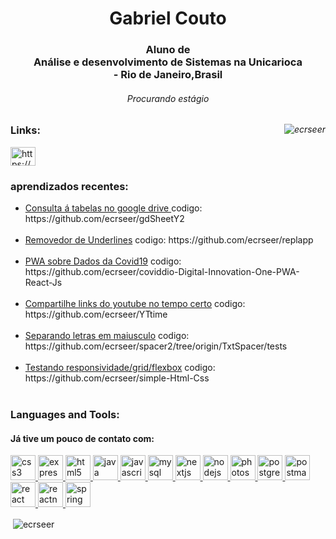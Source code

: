 <h1 align="center">Gabriel Couto</h1>
<h3 align="center">Aluno de <br/>Análise e desenvolvimento de Sistemas na Unicarioca<br/> - Rio de Janeiro,Brasil</h3>
<h6 align="center"> Procurando estágio <h6/>
  <p><img align="right" src="https://github-readme-stats.vercel.app/api/top-langs?username=ecrseer&show_icons=true&locale=en&layout=compact" alt="ecrseer" /></p>
<h3 align="left">Links:</h3>
<p align="left">
<a href="https://www.linkedin.com/in/gabriel-justino-147246169/" target="blank"><img align="center" src="https://cdn.jsdelivr.net/npm/simple-icons@3.0.1/icons/linkedin.svg" alt="https://www.linkedin.com/in/gabriel-justino-147246169/" height="30" width="40" /></a>
</p>
<h3 align="left">aprendizados recentes:</h3>
<p align="left"><ul>
  <li><a href="https://gd-sheet-y2.vercel.app/" />Consulta á tabelas no google drive </a> codigo: https://github.com/ecrseer/gdSheetY2 </li><br/>
<li><a href="https://ecrseer.github.io/replapp/" />Removedor de Underlines</a> codigo: https://github.com/ecrseer/replapp </li><br/>
<li><a href="https://covid-info-br.netlify.app" />PWA sobre Dados da Covid19</a> codigo: https://github.com/ecrseer/coviddio-Digital-Innovation-One-PWA-React-Js</li><br/>
<li><a href="https://yt-clockshare.netlify.app/" />Compartilhe links do youtube no tempo certo</a> codigo: https://github.com/ecrseer/YTtime</li><br/>
<li><a href="https://ecrseer.github.io/spacer2" />Separando letras em maiusculo</a> codigo: https://github.com/ecrseer/spacer2/tree/origin/TxtSpacer/tests</li><br/>
<li><a href="https://ecrseer.github.io/simple-Html-Css/" />Testando responsividade/grid/flexbox</a> codigo: https://github.com/ecrseer/simple-Html-Css</li><br/>
</ul>
</p>
<h3 align="left">Languages and Tools:</h3>
<h4> Já tive um pouco de contato com: </h4>
<p align="left"> <a href="https://www.w3schools.com/css/" target="_blank"> <img src="https://devicons.github.io/devicon/devicon.git/icons/css3/css3-original-wordmark.svg" alt="css3" width="40" height="40"/> </a> <a href="https://expressjs.com" target="_blank"> <img src="https://devicons.github.io/devicon/devicon.git/icons/express/express-original-wordmark.svg" alt="express" width="40" height="40"/> </a> <a href="https://www.w3.org/html/" target="_blank"> <img src="https://devicons.github.io/devicon/devicon.git/icons/html5/html5-original-wordmark.svg" alt="html5" width="40" height="40"/> </a> <a href="https://www.java.com" target="_blank"> <img src="https://devicons.github.io/devicon/devicon.git/icons/java/java-original-wordmark.svg" alt="java" width="40" height="40"/> </a> <a href="https://developer.mozilla.org/en-US/docs/Web/JavaScript" target="_blank"> <img src="https://devicons.github.io/devicon/devicon.git/icons/javascript/javascript-original.svg" alt="javascript" width="40" height="40"/> </a> <a href="https://www.mysql.com/" target="_blank"> <img src="https://devicons.github.io/devicon/devicon.git/icons/mysql/mysql-original-wordmark.svg" alt="mysql" width="40" height="40"/> </a> <a href="https://nextjs.org/" target="_blank"> <img src="https://cdn.worldvectorlogo.com/logos/nextjs-3.svg" alt="nextjs" width="40" height="40"/> </a> <a href="https://nodejs.org" target="_blank"> <img src="https://devicons.github.io/devicon/devicon.git/icons/nodejs/nodejs-original-wordmark.svg" alt="nodejs" width="40" height="40"/> </a> <a href="https://www.photoshop.com/en" target="_blank"> <img src="https://devicons.github.io/devicon/devicon.git/icons/photoshop/photoshop-plain.svg" alt="photoshop" width="40" height="40"/> </a> <a href="https://www.postgresql.org" target="_blank"> <img src="https://devicons.github.io/devicon/devicon.git/icons/postgresql/postgresql-original-wordmark.svg" alt="postgresql" width="40" height="40"/> </a> <a href="https://postman.com" target="_blank"> <img src="https://www.vectorlogo.zone/logos/getpostman/getpostman-icon.svg" alt="postman" width="40" height="40"/> </a> <a href="https://reactjs.org/" target="_blank"> <img src="https://devicons.github.io/devicon/devicon.git/icons/react/react-original-wordmark.svg" alt="react" width="40" height="40"/> </a> <a href="https://reactnative.dev/" target="_blank"> <img src="https://reactnative.dev/img/header_logo.svg" alt="reactnative" width="40" height="40"/> </a> <a href="https://spring.io/" target="_blank"> <img src="https://www.vectorlogo.zone/logos/springio/springio-icon.svg" alt="spring" width="40" height="40"/> </a> </p>



<p>&nbsp;<img align="center" src="https://github-readme-stats.vercel.app/api?username=ecrseer&show_icons=true&locale=en" alt="ecrseer" /></p>
